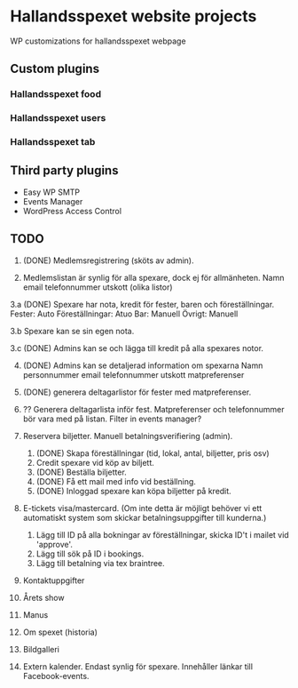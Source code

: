 # Hallandsspexet website projects

WP customizations for hallandsspexet webpage

## Custom plugins

### Hallandsspexet food

### Hallandsspexet users

### Hallandsspexet tab

## Third party plugins

* Easy WP SMTP
* Events Manager
* WordPress Access Control

## TODO

1. (DONE) Medlemsregistrering (sköts av admin).

2. Medlemslistan är synlig för alla spexare, dock ej för allmänheten.
   Namn
   email
   telefonnummer
   utskott (olika listor)

3.a (DONE) Spexare har nota, kredit för fester, baren och föreställningar.
	Fester: Auto
    Föreställningar: Atuo
	Bar: Manuell
	Övrigt: Manuell

3.b Spexare kan se sin egen nota.

3.c (DONE) Admins kan se och lägga till kredit på alla spexares notor.

4. (DONE) Admins kan se detaljerad information om spexarna
   Namn
   personnummer
   email
   telefonnummer
   utskott
   matpreferenser

5. (DONE) generera deltagarlistor för fester med matpreferenser.

6. ?? Generera deltagarlista inför fest. Matpreferenser och telefonnummer bör vara
   med på listan. Filter in events manager?

7. Reservera biljetter. Manuell betalningsverifiering (admin).
   1. (DONE) Skapa föreställningar (tid, lokal, antal, biljetter, pris osv)
   2. Credit spexare vid köp av biljett.
   3. (DONE) Beställa biljetter.
   4. (DONE) Få ett mail med info vid beställning.
   5. (DONE) Inloggad spexare kan köpa biljetter på kredit.

8. E-tickets visa/mastercard. (Om inte detta är möjligt behöver vi ett
   automatiskt system som skickar betalningsuppgifter till kunderna.)
   1. Lägg till ID på alla bokningar av föreställningar, skicka ID't i mailet vid 'approve'.
   2. Lägg till sök på ID i bookings.
   3. Lägg till betalning via tex braintree.

9. Kontaktuppgifter

10. Årets show

11. Manus

12. Om spexet (historia)

13. Bildgalleri

14. Extern kalender. Endast synlig för spexare. Innehåller länkar till
   Facebook-events.
